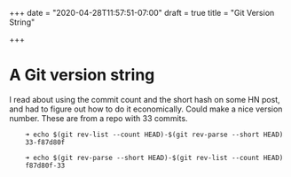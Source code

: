 +++
date = "2020-04-28T11:57:51-07:00"
draft = true
title = "Git Version String"

+++

# A Git version string

I read about using the commit count and the short hash on some HN post, and had
to figure out how to do it economically. Could make a nice version number.
These are from a repo with 33 commits.

```shell
    ➜ echo $(git rev-list --count HEAD)-$(git rev-parse --short HEAD)
    33-f87d80f

    ➜ echo $(git rev-parse --short HEAD)-$(git rev-list --count HEAD)
    f87d80f-33
```
